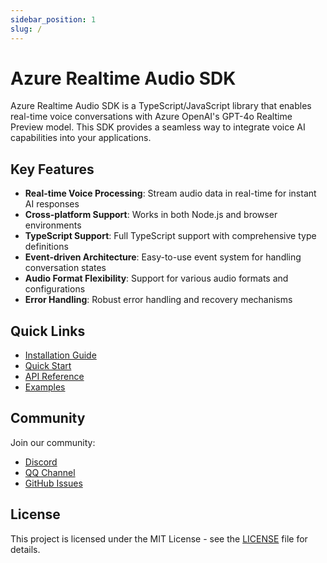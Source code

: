 ```yaml
---
sidebar_position: 1
slug: /
---
```


# Azure Realtime Audio SDK

Azure Realtime Audio SDK is a TypeScript/JavaScript library that enables real-time voice conversations with Azure OpenAI's GPT-4o Realtime Preview model. This SDK provides a seamless way to integrate voice AI capabilities into your applications.

## Key Features

- **Real-time Voice Processing**: Stream audio data in real-time for instant AI responses
- **Cross-platform Support**: Works in both Node.js and browser environments
- **TypeScript Support**: Full TypeScript support with comprehensive type definitions
- **Event-driven Architecture**: Easy-to-use event system for handling conversation states
- **Audio Format Flexibility**: Support for various audio formats and configurations
- **Error Handling**: Robust error handling and recovery mechanisms

## Quick Links

- [Installation Guide](./getting-started/installation.md)
- [Quick Start](./getting-started/quick-start.md)
- [API Reference](./api-reference/client.md)
- [Examples](./guides/voice-assistant.md)

## Community

Join our community:

- [Discord](https://discord.gg/666U6JTCQY)
- [QQ Channel](https://pd.qq.com/s/fjwy3eo20?b=9)
- [GitHub Issues](https://github.com/JsonLee12138/azure-realtime-audio-sdk/issues)

## License

This project is licensed under the MIT License - see the [LICENSE](https://github.com/JsonLee12138/azure-realtime-audio-sdk/blob/main/LICENSE) file for details. 